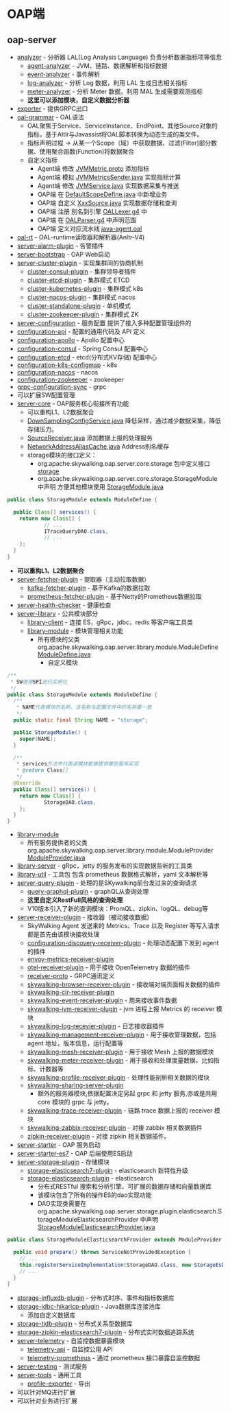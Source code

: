 # OAP端

oap-server
-
- [analyzer](analyzer) - 分析器 LAL(Log Analysis Language) 负责分析数据指标项等信息
  - [agent-analyzer](analyzer%2Fagent-analyzer) - JVM、链路、数据解析和指标数据
  - [event-analyzer](analyzer%2Fevent-analyzer) - 事件解析
  - [log-analyzer](analyzer%2Flog-analyzer) - 分析 Log 数据，利用 LAL 生成日志相关指标
  - [meter-analyzer](analyzer%2Fmeter-analyzer) - 分析 Meter 数据，利用 MAL 生成需要观测指标
  - **这里可以添加模块，自定义数据分析器**
- [exporter](exporter) - 提供GRPC出口
- [oal-grammar](oal-grammar) - OAL语法
  - OAL聚焦于Service、ServiceInstance、EndPoint、其他Source对象的指标。基于Altlr与Javassist将OAL脚本转换为动态生成的类文件。
  - 指标声明过程 -> 从某一个Scope（域）中获取数据、过滤(Filter)部分数据、使用聚合函数(Function)将数据聚合
  - 自定义指标
    - Agent端 修改 [JVMMetric.proto](..%2Fapm-protocol%2Fapm-network%2Fsrc%2Fmain%2Fproto%2Flanguage-agent%2FJVMMetric.proto) 添加指标
    - Agent端 模拟 [JVMMetricsSender.java](..%2Fapm-sniffer%2Fapm-agent-core%2Fsrc%2Fmain%2Fjava%2Forg%2Fapache%2Fskywalking%2Fapm%2Fagent%2Fcore%2Fjvm%2FJVMMetricsSender.java) 实现指标计算
    - Agent端 修改 [JVMService.java](..%2Fapm-sniffer%2Fapm-agent-core%2Fsrc%2Fmain%2Fjava%2Forg%2Fapache%2Fskywalking%2Fapm%2Fagent%2Fcore%2Fjvm%2FJVMService.java) 实现数据采集与推送
    - OAP端 在 [DefaultScopeDefine.java](server-core%2Fsrc%2Fmain%2Fjava%2Forg%2Fapache%2Fskywalking%2Foap%2Fserver%2Fcore%2Fsource%2FDefaultScopeDefine.java) 中新增业务
    - OAP端 自定义 [XxxSource.java](server-core%2Fsrc%2Fmain%2Fjava%2Forg%2Fapache%2Fskywalking%2Foap%2Fserver%2Fcore%2Fsource%2FSource.java) 实现数据存储和查询
    - OAP端 注册 别名到引擎 [OALLexer.g4](oal-grammar%2Fsrc%2Fmain%2Fantlr4%2Forg%2Fapache%2Fskywalking%2Foal%2Frt%2Fgrammar%2FOALLexer.g4) 中
    - OAP端 在 [OALParser.g4](oal-grammar%2Fsrc%2Fmain%2Fantlr4%2Forg%2Fapache%2Fskywalking%2Foal%2Frt%2Fgrammar%2FOALParser.g4) 中声明范围
    - OAP端 定义对应流水线 [java-agent.oal](server-bootstrap%2Fsrc%2Fmain%2Fresources%2Foal%2Fjava-agent.oal)
- [oal-rt](oal-rt) - OAL-runtime读取器和解析器(Anltr-V4)
- [server-alarm-plugin](server-alarm-plugin) - 告警插件
- [server-bootstrap](server-bootstrap) - OAP Web启动
- [server-cluster-plugin](server-cluster-plugin) - 实现集群间的协商机制
  - [cluster-consul-plugin](server-cluster-plugin%2Fcluster-consul-plugin) - 集群领导者插件
  - [cluster-etcd-plugin](server-cluster-plugin%2Fcluster-etcd-plugin) - 集群模式 ETCD
  - [cluster-kubernetes-plugin](server-cluster-plugin%2Fcluster-kubernetes-plugin) - 集群模式 k8s
  - [cluster-nacos-plugin](server-cluster-plugin%2Fcluster-nacos-plugin) - 集群模式 nacos
  - [cluster-standalone-plugin](server-cluster-plugin%2Fcluster-standalone-plugin) - 单机模式
  - [cluster-zookeeper-plugin](server-cluster-plugin%2Fcluster-zookeeper-plugin) - 集群模式 ZK
-  [server-configuration](server-configuration) - 服务配置 提供了接入多种配置管理组件的
- [configuration-api](server-configuration%2Fconfiguration-api) - 配置的通用代码及 API 定义
- [configuration-apollo](server-configuration%2Fconfiguration-apollo) - Apollo 配置中心
- [configuration-consul](server-configuration%2Fconfiguration-consul) - Spring Consul 配置中心
- [configuration-etcd](server-configuration%2Fconfiguration-etcd) - etcd(分布式KV存储) 配置中心
- [configuration-k8s-configmap](server-configuration%2Fconfiguration-k8s-configmap) - k8s
- [configuration-nacos](server-configuration%2Fconfiguration-nacos) - nacos
- [configuration-zookeeper](server-configuration%2Fconfiguration-zookeeper) - zookeeper
- [grpc-configuration-sync](server-configuration%2Fgrpc-configuration-sync) - grpc
- 可以扩展SW配置管理
- [server-core](server-core) - OAP服务核心衔接所有功能
  - 可以重构L1、L2数据聚合
  - [DownSamplingConfigService.java](server-core%2Fsrc%2Fmain%2Fjava%2Forg%2Fapache%2Fskywalking%2Foap%2Fserver%2Fcore%2Fconfig%2FDownSamplingConfigService.java) 降低采样，通过减少数据采集，降低存储压力。
  - [SourceReceiver.java](server-core%2Fsrc%2Fmain%2Fjava%2Forg%2Fapache%2Fskywalking%2Foap%2Fserver%2Fcore%2Fsource%2FSourceReceiver.java) 添加数据上报的处理服务
  - [NetworkAddressAliasCache.java](server-core%2Fsrc%2Fmain%2Fjava%2Forg%2Fapache%2Fskywalking%2Foap%2Fserver%2Fcore%2Fcache%2FNetworkAddressAliasCache.java) Address别名缓存
  - storage模块的接口定义：
    - org.apache.skywalking.oap.server.core.storage 包中定义接口 [storage](server-core%2Fsrc%2Fmain%2Fjava%2Forg%2Fapache%2Fskywalking%2Foap%2Fserver%2Fcore%2Fstorage)
    - org.apache.skywalking.oap.server.core.storage.StorageModule 中声明 方便其他模块使用 [StorageModule.java](server-core%2Fsrc%2Fmain%2Fjava%2Forg%2Fapache%2Fskywalking%2Foap%2Fserver%2Fcore%2Fstorage%2FStorageModule.java)
```java
public class StorageModule extends ModuleDefine {

  public Class[] services() {
    return new Class[] {
            // ...
            ITraceQueryDAO.class,
            // ...
    };
  }
}
```
- **可以重构L1、L2数据聚合**
- [server-fetcher-plugin](server-fetcher-plugin) - 提取器（主动拉取数据）
  - [kafka-fetcher-plugin](server-fetcher-plugin%2Fkafka-fetcher-plugin) - 基于Kafka的数据拉取
  - [prometheus-fetcher-plugin](server-fetcher-plugin%2Fprometheus-fetcher-plugin) - 基于Netty的Prometheus数据拉取
- [server-health-checker](server-health-checker) - 健康检查
- [server-library](server-library) - 公共模块部分
  - [library-client](server-library%2Flibrary-client) - 连接 ES，gRpc，jdbc，redis 等客户端工具类
  - [library-module](server-library%2Flibrary-module) - 模块管理相关功能
    - 所有模块的父类 org.apache.skywalking.oap.server.library.module.ModuleDefine [ModuleDefine.java](server-library%2Flibrary-module%2Fsrc%2Fmain%2Fjava%2Forg%2Fapache%2Fskywalking%2Foap%2Fserver%2Flibrary%2Fmodule%2FModuleDefine.java)
      - 自定义模块
```java
/**
 * SW使用SPI进行实例化
 */
public class StorageModule extends ModuleDefine {
  /**
   * NAME代表模块的名称，该名称与配置文件中的名称要一致
   */
  public static final String NAME = "storage";

  public StorageModule() {
    super(NAME);
  }

  /**
   * services方法中代表该模块能够提供哪些服务实现
   * @return Class[]
   */
  @Override
  public Class[] services() {
    return new Class[] {
            StorageDAO.class,
    };
  }
}
```

- [library-module](server-library%2Flibrary-module)
  - 所有服务提供者的父类 org.apache.skywalking.oap.server.library.module.ModuleProvider [ModuleProvider.java](server-library%2Flibrary-module%2Fsrc%2Fmain%2Fjava%2Forg%2Fapache%2Fskywalking%2Foap%2Fserver%2Flibrary%2Fmodule%2FModuleProvider.java)
- [library-server](server-library%2Flibrary-server) - gRpc，jetty 的服务发布的实现数据监听的工具类
- [library-util](server-library%2Flibrary-util) - 工具包 包含 prometheus 数据格式解析，yaml 文本解析等
- [server-query-plugin](server-query-plugin) - 处理的是SKywalking前台发过来的查询请求
  - [query-graphql-plugin](server-query-plugin%2Fquery-graphql-plugin) - graphQL从查询处理
  - **这里自定义RestFull风格的查询处理**
  - V10版本引入了新的查询模块：PromQL、zipkin、logQL、debug等
- [server-receiver-plugin](server-receiver-plugin) - 接收器（被动接收数据）
  - SkyWalking Agent 发送来的 Metrics、Trace 以及 Register 等写入请求都是首先由该模块接收处理
  - [configuration-discovery-receiver-plugin](server-receiver-plugin%2Fconfiguration-discovery-receiver-plugin) - 处理动态配置下发到 agent 的插件
  - [envoy-metrics-receiver-plugin](server-receiver-plugin%2Fenvoy-metrics-receiver-plugin)
  - [otel-receiver-plugin](server-receiver-plugin%2Fotel-receiver-plugin) - 用于接收 OpenTelemetry 数据的插件
  - [receiver-proto](server-receiver-plugin%2Freceiver-proto) - GRPC通讯定义
  - [skywalking-browser-receiver-plugin](server-receiver-plugin%2Fskywalking-browser-receiver-plugin) - 接收端对端页面相关数据的插件
  - [skywalking-clr-receiver-plugin](server-receiver-plugin%2Fskywalking-clr-receiver-plugin)
  - [skywalking-event-receiver-plugin](server-receiver-plugin%2Fskywalking-event-receiver-plugin) - 用来接收事件数据
  - [skywalking-jvm-receiver-plugin](server-receiver-plugin%2Fskywalking-jvm-receiver-plugin) - jvm 进程上报 Metrics 的 receiver 模块
  - [skywalking-log-recevier-plugin](server-receiver-plugin%2Fskywalking-log-recevier-plugin) - 日志接收器插件
  - [skywalking-management-receiver-plugin](server-receiver-plugin%2Fskywalking-management-receiver-plugin) - 用于接收管理数据，包括 agent 地址，版本信息，运行配置等
  - [skywalking-mesh-receiver-plugin](server-receiver-plugin%2Fskywalking-mesh-receiver-plugin) - 用于接收 Mesh 上报的数据模块
  - [skywalking-meter-receiver-plugin](server-receiver-plugin%2Fskywalking-meter-receiver-plugin) - 用于接收和处理度量数据，比如指标、计数器等
  - [skywalking-profile-receiver-plugin](server-receiver-plugin%2Fskywalking-profile-receiver-plugin) - 处理性能剖析相关数据的模块
  - [skywalking-sharing-server-plugin](server-receiver-plugin%2Fskywalking-sharing-server-plugin)
    - 额外的服务器模块,依据配置决定另起 grpc 和 jetty 服务,亦或是共用 core 模块的 grpc 与 jetty。
  - [skywalking-trace-receiver-plugin](server-receiver-plugin%2Fskywalking-trace-receiver-plugin) - 链路 trace 数据上报的 receiver 模块
  - [skywalking-zabbix-receiver-plugin](server-receiver-plugin%2Fskywalking-zabbix-receiver-plugin) - 对接 zabbix 相关数据插件
  - [zipkin-receiver-plugin](server-receiver-plugin%2Fzipkin-receiver-plugin) - 对接 zipkin 相关数据插件。
- [server-starter](server-starter) - OAP 服务启动
- [server-starter-es7](server-starter-es7) - OAP 后端使用ES启动
- [server-storage-plugin](server-storage-plugin) - 存储模块
  - [storage-elasticsearch7-plugin](server-storage-plugin%2Fstorage-elasticsearch7-plugin) - elasticsearch 新特性升级
  - [storage-elasticsearch-plugin](server-storage-plugin%2Fstorage-elasticsearch-plugin) - elasticsearch
    - 分布式RESTful 搜索和分析引擎、可扩展的数据存储和向量数据库
    - 该模块包含了所有的操作ES的dao实现功能
    - DAO实现类需要在 org.apache.skywalking.oap.server.storage.plugin.elasticsearch.StorageModuleElasticsearchProvider 中声明 [StorageModuleElasticsearchProvider.java](server-storage-plugin%2Fstorage-elasticsearch-plugin%2Fsrc%2Fmain%2Fjava%2Forg%2Fapache%2Fskywalking%2Foap%2Fserver%2Fstorage%2Fplugin%2Felasticsearch%2FStorageModuleElasticsearchProvider.java)
```java
public class StorageModuleElasticsearchProvider extends ModuleProvider {

  public void prepare() throws ServiceNotProvidedException {
    // ...
    this.registerServiceImplementation(StorageDAO.class, new StorageEsDAO(elasticSearchClient));
    // ...
  }
}
```
- [storage-influxdb-plugin](server-storage-plugin%2Fstorage-influxdb-plugin) - 分布式时序、事件和指标数据库
- [storage-jdbc-hikaricp-plugin](server-storage-plugin%2Fstorage-jdbc-hikaricp-plugin) - Java数据库连接池库
  - 添加自定义数据库
- [storage-tidb-plugin](server-storage-plugin%2Fstorage-tidb-plugin) - 分布式关系型数据库
- [storage-zipkin-elasticsearch7-plugin](server-storage-plugin%2Fstorage-zipkin-elasticsearch7-plugin) - 分布式实时数据追踪系统
- [server-telemetry](server-telemetry) - 自监控数据暴露模块
  - [telemetry-api](server-telemetry%2Ftelemetry-api) - 自监控公用 API
  - [telemetry-prometheus](server-telemetry%2Ftelemetry-prometheus) - 通过 prometheus 接口暴露自监控数据
- [server-testing](server-testing) - 测试服务
- [server-tools](server-tools) - 通用工具
  - [profile-exporter](server-tools%2Fprofile-exporter) - 导出
- 可以针对MQ进行扩展
- 可以针对业务进行扩展